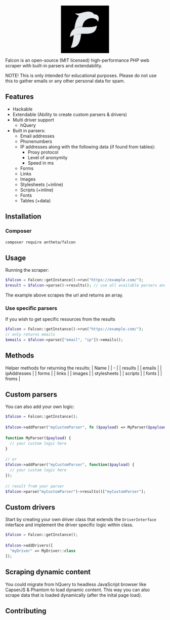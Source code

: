 <p align="center">
 <a href="https://antheta.com" target="_blank">
  <picture>
    <source media="(prefers-color-scheme: dark)" srcset="./assets/falcon.png">
    <img align="center" src="./assets/falcon.png" height="150">
  </picture>
</a>
</p>

Falcon is an open-source (MIT licensed) high-performance PHP web scraper with built-in parsers and extendability.

NOTE! This is only intended for educational purposes. Please do not use this to gather emails or any other personal data for spam.

## Features
- Hackable
- Extendable (Ability to create custom parsers & drivers)
- Multi driver support
  - hQuery
- Built in parsers:
  - Email addresses
  - Phonenumbers
  - IP addresses along with the following data (if found from tables): 
    - Proxy protocol
    - Level of anonymity
    - Speed in ms
  - Forms
  - Links
  - Images
  - Stylesheets (+inline)
  - Scripts (+inline)
  - Fonts
  - Tables (+data)

## Installation

### Composer
```bash
composer require antheta/falcon
```

## Usage
Running the scraper:
```php
$falcon = Falcon::getInstance()->run("https://example.com/");
$result = $falcon->parse()->results(); // use all available parsers and get all results
```
The example above scrapes the url and returns an array.


### Use specific parsers
If you wish to get specific resources from the results
```php
$falcon = Falcon::getInstance()->run("https://example.com/");
// only returns emails
$emails = $falcon->parse(["email", "ip"])->emails(); 
```

## Methods

Helper methods for returning the results:
| Name | 
| - |
| results | 
| emails | 
| ipAddresses |
| forms |
| links |
| images |
| stylesheets |
| scripts |
| fonts |
| froms |

## Custom parsers
You can also add your own logic:

```php
$falcon = Falcon::getInstance();

$falcon->addParser("myCustomParser", fn ($payload) => MyParser($payload));

function MyParser($payload) {
  // your custom logic here
}

// or
$falcon->addParser("myCustomParser", function($payload) {
  // your custom logic here
});

// result from your parser
$falcon->parse("myCustomParser")->results()["myCustomParser"];
```

## Custom drivers

Start by creating your own driver class that extends the `DriverInterface` interface and implement the driver specific logic within class.

```php
$falcon = Falcon::getInstance();

$falcon->addDrivers([
  "myDriver" => MyDriver::class
]);
```

## Scraping dynamic content
You could migrate from hQuery to headless JavaScript browser like CapserJS & Phantom to load dynamic content. This way you can also scrape data that is loaded dynamically (after the inital page load).

## Contributing
